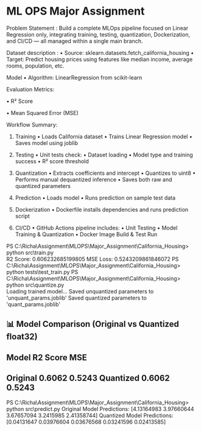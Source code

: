 # ML OPS Major Assignment
Problem Statement : 
Build a complete MLOps pipeline focused on Linear Regression only, integrating training, testing,
quantization, Dockerization, and CI/CD — all managed within a single main branch.

Dataset description :
• Source: sklearn.datasets.fetch_california_housing
• Target: Predict housing prices using features like median income, average rooms, population, etc.

Model
• Algorithm: LinearRegression from scikit-learn

Evaluation Metrics:

• R² Score

• Mean Squared Error (MSE)

Workflow Summary:

1. Training
• Loads California dataset
• Trains Linear Regression model
• Saves model using joblib

2. Testing
• Unit tests check:
• Dataset loading
• Model type and training success
• R² score threshold

3. Quantization
• Extracts coefficients and intercept
• Quantizes to uint8
• Performs manual dequantized inference
• Saves both raw and quantized parameters

4. Prediction
• Loads model
• Runs prediction on sample test data

5. Dockerization
• Dockerfile installs dependencies and runs prediction script

6. CI/CD
• GitHub Actions pipeline includes:
• Unit Testing
• Model Training & Quantization
• Docker Image Build & Test Run

PS C:\Richa\Assignment\MLOPS\Major_Assignment\California_Housing> python src\train.py       
R2 Score: 0.606232685199805
MSE Loss: 0.5243209861846072
PS C:\Richa\Assignment\MLOPS\Major_Assignment\California_Housing> python tests\test_train.py
PS C:\Richa\Assignment\MLOPS\Major_Assignment\California_Housing> python src\quantize.py    
Loading trained model...
Saved unquantized parameters to 'unquant_params.joblib'
Saved quantized parameters to 'quant_params.joblib'

📊 Model Comparison (Original vs Quantized float32)
--------------------------------------------------
Model           R2 Score     MSE
--------------------------------------------------
Original        0.6062       0.5243
Quantized       0.6062       0.5243
--------------------------------------------------
PS C:\Richa\Assignment\MLOPS\Major_Assignment\California_Housing> python src\predict.py 
Original Model Predictions: [4.13164983 3.97660644 3.67657094 3.2415985  2.41358744]
Quantized Model Predictions: [0.04131647 0.03976604 0.03676568 0.03241596 0.02413585]
